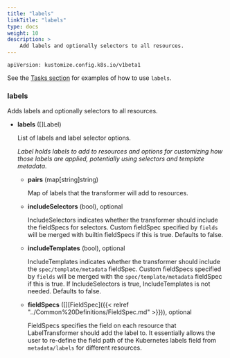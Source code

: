 ```yaml
---
title: "labels"
linkTitle: "labels"
type: docs
weight: 10
description: >
    Add labels and optionally selectors to all resources.
---
```

`apiVersion: kustomize.config.k8s.io/v1beta1`

See the [Tasks section] for examples of how to use `labels`.

### labels
Adds labels and optionally selectors to all resources.

* **labels** ([]Label)

    List of labels and label selector options.

    _Label holds labels to add to resources and options for customizing how those labels are applied, potentially using selectors and template metadata._

    * **pairs** (map[string]string)

        Map of labels that the transformer will add to resources.

    * **includeSelectors** (bool), optional

        IncludeSelectors indicates whether the transformer should include the fieldSpecs for selectors. Custom fieldSpec specified by `fields` will be merged with builtin fieldSpecs if this is true. Defaults to false.

    * **includeTemplates** (bool), optional

        IncludeTemplates indicates whether the transformer should include the `spec/template/metadata` fieldSpec. Custom fieldSpecs specified by `fields` will be merged with the `spec/template/metadata` fieldSpec if this is true. If IncludeSelectors is true, IncludeTemplates is not needed. Defaults to false.

    * **fieldSpecs** (\[\][FieldSpec]({{< relref "../Common%20Definitions/FieldSpec.md" >}})), optional

        FieldSpecs specifies the field on each resource that LabelTransformer should add the label to. It essentially allows the user to re-define the field path of the Kubernetes labels field from `metadata/labels` for different resources.


[Tasks section]: /docs/tasks/labels_and_annotations/
[Labels and Selectors]: https://kubernetes.io/docs/concepts/overview/working-with-objects/labels/
